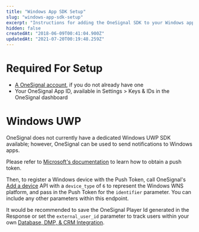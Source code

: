 ```yaml
---
title: "Windows App SDK Setup"
slug: "windows-app-sdk-setup"
excerpt: "Instructions for adding the OneSignal SDK to your Windows app"
hidden: false
createdAt: "2018-06-09T00:41:04.900Z"
updatedAt: "2021-07-20T00:19:48.259Z"
---
```

# Required For Setup

* [A OneSignal account](https://onesignal.com), if you do not already have one
* Your OneSignal App ID, available in Settings > Keys & IDs in the OneSignal dashboard

# Windows UWP

OneSignal does not currently have a dedicated Windows UWP SDK available; however, OneSignal can be used to send notifications to Windows apps. 

Please refer to [Microsoft's documentation](https://docs.microsoft.com/en-us/windows/uwp/design/shell/tiles-and-notifications/windows-push-notification-services--wns--overview) to learn how to obtain a push token.

Then, to register a Windows device with the Push Token, call OneSignal's [Add a device](ref:add-a-device) API with a `device_type` of `6` to represent the Windows WNS platform, and pass in the Push Token for the `identifier` parameter. You can include any other parameters within this endpoint.

It would be recommended to save the OneSignal Player Id generated in the Response or set the `external_user_id` parameter to track users within your own [Database, DMP, & CRM Integration](doc:internal-database-crm).
